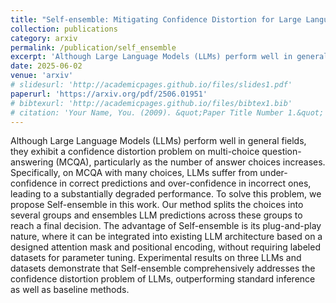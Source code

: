 ```yaml
---
title: "Self-ensemble: Mitigating Confidence Distortion for Large Language Models"
collection: publications
category: arxiv
permalink: /publication/self_ensemble
excerpt: 'Although Large Language Models (LLMs) perform well in general fields, they exhibit a confidence distortion problem on multi-choice question-answering (MCQA), particularly as the number of answer choices increases. Specifically, on MCQA with many choices, LLMs suffer from under-confidence in correct predictions and over-confidence in incorrect ones, leading to a substantially degraded performance. To solve this problem, we propose Self-ensemble in this work. Our method splits the choices into several groups and ensembles LLM predictions across these groups to reach a final decision. The advantage of Self-ensemble is its plug-and-play nature, where it can be integrated into existing LLM architecture based on a designed attention mask and positional encoding, without requiring labeled datasets for parameter tuning. Experimental results on three LLMs and datasets demonstrate that Self-ensemble comprehensively addresses the confidence distortion problem of LLMs, outperforming standard inference as well as baseline methods.'
date: 2025-06-02
venue: 'arxiv'
# slidesurl: 'http://academicpages.github.io/files/slides1.pdf'
paperurl: 'https://arxiv.org/pdf/2506.01951'
# bibtexurl: 'http://academicpages.github.io/files/bibtex1.bib'
# citation: 'Your Name, You. (2009). &quot;Paper Title Number 1.&quot; <i>Journal 1</i>. 1(1).'
---
```

Although Large Language Models (LLMs) perform well in general fields, they exhibit a confidence distortion problem on multi-choice question-answering (MCQA), particularly as the number of answer choices increases. Specifically, on MCQA with many choices, LLMs suffer from under-confidence in correct predictions and over-confidence in incorrect ones, leading to a substantially degraded performance. To solve this problem, we propose Self-ensemble in this work. Our method splits the choices into several groups and ensembles LLM predictions across these groups to reach a final decision. The advantage of Self-ensemble is its plug-and-play nature, where it can be integrated into existing LLM architecture based on a designed attention mask and positional encoding, without requiring labeled datasets for parameter tuning. Experimental results on three LLMs and datasets demonstrate that Self-ensemble comprehensively addresses the confidence distortion problem of LLMs, outperforming standard inference as well as baseline methods.
